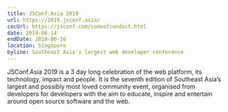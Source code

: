 ```yaml
---
title: JSConf.Asia 2019
url: https://2019.jsconf.asia/
cocUrl: https://jsconf.com/codeofconduct.html
date: 2019-06-14
endDate: 2019-06-16
location: Singapore
byline: Southeast Asia's largest web developer conference
---
```


JSConf.Asia 2019 is a 3 day long celebration of the web platform, its technology, impact and people. It is the seventh edition of Southeast Asia’s largest and possibly most loved community event, organised from developers for developers with the aim to educate, inspire and entertain around open source software and the web.
